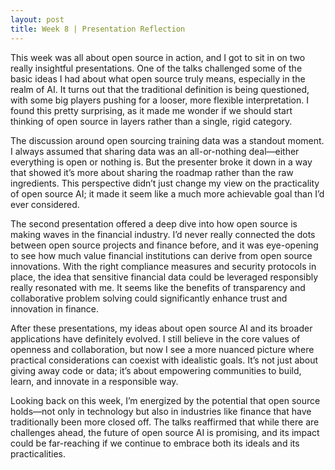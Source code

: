 ```yaml
---
layout: post
title: Week 8 | Presentation Reflection
---
```


This week was all about open source in action, and I got to sit in on two really insightful presentations. One of the talks challenged some of the basic ideas I had about what open source truly means, especially in the realm of AI. It turns out that the traditional definition is being questioned, with some big players pushing for a looser, more flexible interpretation. I found this pretty surprising, as it made me wonder if we should start thinking of open source in layers rather than a single, rigid category.

<!--more-->

The discussion around open sourcing training data was a standout moment. I always assumed that sharing data was an all-or-nothing deal—either everything is open or nothing is. But the presenter broke it down in a way that showed it’s more about sharing the roadmap rather than the raw ingredients. This perspective didn’t just change my view on the practicality of open source AI; it made it seem like a much more achievable goal than I’d ever considered.

The second presentation offered a deep dive into how open source is making waves in the financial industry. I’d never really connected the dots between open source projects and finance before, and it was eye-opening to see how much value financial institutions can derive from open source innovations. With the right compliance measures and security protocols in place, the idea that sensitive financial data could be leveraged responsibly really resonated with me. It seems like the benefits of transparency and collaborative problem solving could significantly enhance trust and innovation in finance.

After these presentations, my ideas about open source AI and its broader applications have definitely evolved. I still believe in the core values of openness and collaboration, but now I see a more nuanced picture where practical considerations can coexist with idealistic goals. It’s not just about giving away code or data; it’s about empowering communities to build, learn, and innovate in a responsible way.

Looking back on this week, I’m energized by the potential that open source holds—not only in technology but also in industries like finance that have traditionally been more closed off. The talks reaffirmed that while there are challenges ahead, the future of open source AI is promising, and its impact could be far-reaching if we continue to embrace both its ideals and its practicalities.